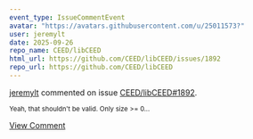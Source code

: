 ```yaml
---
event_type: IssueCommentEvent
avatar: "https://avatars.githubusercontent.com/u/25011573?"
user: jeremylt
date: 2025-09-26
repo_name: CEED/libCEED
html_url: https://github.com/CEED/libCEED/issues/1892
repo_url: https://github.com/CEED/libCEED
---
```


<a href='https://github.com/jeremylt' target='_blank'>jeremylt</a> commented on issue <a href='https://github.com/CEED/libCEED/issues/1892' target='_blank'>CEED/libCEED#1892</a>.

<small>Yeah, that shouldn't be valid. Only size >= 0...</small>

<a href='https://github.com/CEED/libCEED/issues/1892' target='_blank'>View Comment</a>